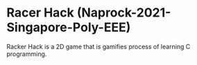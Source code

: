 # Racer Hack (Naprock-2021-Singapore-Poly-EEE)

Racker Hack is a 2D game that is gamifies process of learning C programming.
